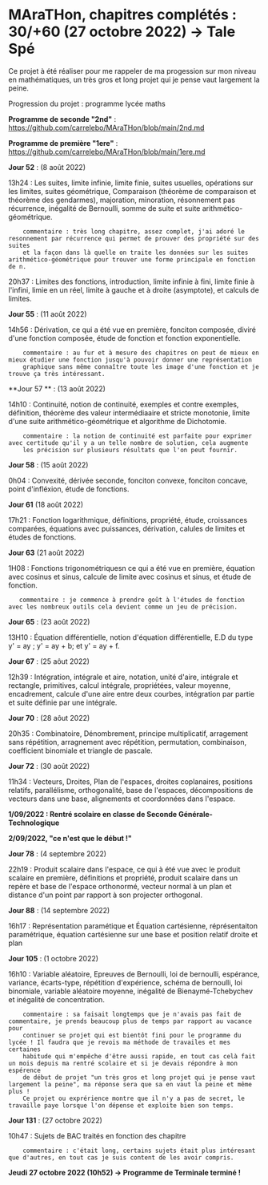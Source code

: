 # MAraTHon, chapitres complétés : 30/+60 (27 octobre 2022) -> Tale Spé

Ce projet à été réaliser pour me rappeler de ma progession sur mon niveau en mathématiques, un très gros et long projet qui je pense vaut largement la peine.

Progression du projet : programme lycée maths

**Programme de seconde "2nd"** : https://github.com/carrelebo/MAraTHon/blob/main/2nd.md

**Programme de première "1ere"** : https://github.com/carrelebo/MAraTHon/blob/main/1ere.md

**Jour 52** : (8 août 2022)

13h24 : Les suites, limite infinie, limite finie, suites usuelles, opérations sur les limites, suites géométrique, Comparaison (théorème de comparaison
        et théorème des gendarmes), majoration, minoration, résonnement pas récurrence, inégalité de Bernoulli, somme de suite
        et suite arithmético-géométrique.
        
        commentaire : très long chapitre, assez complet, j'ai adoré le resonnement par récurrence qui permet de prouver des propriété sur des suites
        et la façon dans là quelle on traite les données sur les suites arithmético-géométrique pour trouver une forme principale en fonction de n.

20h37 : Limites des fonctions, introduction, limite infinie à fini, limite finie à l'infini, limie en un réel, limite à gauche et à droite (asymptote),
        et calculs de limites.

**Jour 55** : (11 août 2022)

14h56 : Dérivation, ce qui a été vue en première, fonciton composée, diviré d'une fonction composée, étude de fonction et fonction exponentielle.
        
        commentaire : au fur et à mesure des chapitres on peut de mieux en mieux étudier une fonction jusqu'à pouvoir donner une représentation
        graphique sans même connaître toute les image d'une fonction et je trouve ça très intéressant.

**Jour 57 ** : (13 août 2022)

14h10 : Continuité, notion de continuité, exemples et contre exemples, définition, théorème des valeur intermédiaaire et stricte monotonie,
        limite d'une suite arithmético-géométrique et algorithme de Dichotomie.
        
        commentaire : la notion de continuité est parfaite pour exprimer avec certitude qu'il y a un telle nombre de solution, cela augmente
        les précision sur plusieurs résultats que l'on peut fournir.

**Jour 58** : (15 août 2022)

0h04 : Convexité, dérivée seconde, fonciton convexe, fonciton concave, point d'infléxion, étude de fonctions.

**Jour 61** (18 août 2022)

17h21 : Fonction logarithmique, définitions, propriété, étude, croissances comparées, équations avec puissances, dérivation, calules de limites
        et études de fonctions.
        
**Jour 63** (21 août 2022)

1H08 : Fonctions trigonométriquesn ce qui a été vue en première, équation avec cosinus et sinus, calcule de limite avec cosinus et sinus,
       et étude de fonction.
       
       commentaire : je commence à prendre goût à l'études de fonction avec les nombreux outils cela devient comme un jeu de précision.
                     
**Jour 65** : (23 août 2022)

13H10 : Équation différentielle, notion d'équation différentielle, E.D du type y' = ay ; y' = ay + b; et y' = ay + f.

**Jour 67** : (25 aôut 2022)

12h39 : Intégration, intégrale et aire, notation, unité d'aire, intégrale et rectangle, primitives, calcul intégrale, propriétées, valeur moyenne,
        encadrement, calcule d'une aire entre deux courbes, intégration par partie et suite définie par une intégrale.
    
**Jour 70** : (28 aôut 2022)

20h35 : Combinatoire, Dénombrement, principe multiplicatif, arragement sans répétition, arragnement avec répétition, permutation, combinaison,
        coefficient binomiale et triangle de pascale.

**Jour 72** : (30 août 2022)

11h34 : Vecteurs, Droites, Plan de l'espaces, droites coplanaires, positions relatifs, parallélisme, orthogonalité, base de l'espaces,
        décompositions de vecteurs dans une base, alignements et coordonnées dans l'espace.
        
**1/09/2022 : Rentré scolaire en classe de Seconde Générale-Technologique**

**2/09/2022, "ce n'est que le début !"**

**Jour 78** : (4 septembre 2022)

22h19 : Produit scalaire dans l'espace, ce qui à été vue avec le produit scalaire en première, définitions et propriété, produit scalaire dans un repère et
        base de l'espace orthonormé, vecteur normal à un plan et distance d'un point par rapport à son projecter orthogonal.
        
**Jour 88** : (14 septembre 2022)

16h17 : Représentation paramétique et Équation cartésienne, réprésentaiton paramétrique, équation cartésienne sur une base et position relatif droite               et plan
        
**Jour 105** : (1 octobre 2022)

16h10 : Variable aléatoire, Epreuves de Bernoulli, loi de bernoulli, espérance, variance, écarts-type, répétition d'expérience, schéma de bernoulli, loi binomiale,
        variable aléatoire moyenne, inégalité de Bienaymé-Tchebychev et inégalité de concentration.
        
        commentaire : sa faisait longtemps que je n'avais pas fait de commentaire, je prends beaucoup plus de temps par rapport au vacance pour
        continuer se projet qui est bientôt fini pour le programme du lycée ! Il faudra que je revois ma méthode de travailes et mes certaines
        habitude qui m'empêche d'être aussi rapide, en tout cas celà fait un mois depuis ma rentré scolaire et si je devais répondre à mon espérence
        de début de projet "un très gros et long projet qui je pense vaut largement la peine", ma réponse sera que sa en vaut la peine et même plus !
        Ce projet ou exprérience montre que il n'y a pas de secret, le travaille paye lorsque l'on dépense et exploite bien son temps.
        
**Jour 131** : (27 octobre 2022)

10h47 : Sujets de BAC traités en fonction des chapitre
        
        commentaire : c'était long, certains sujets était plus intéresant que d'autres, en tout cas je suis content de les avoir compris.
 
**Jeudi 27 octobre 2022 (10h52) -> Programme de Terminale terminé !**
